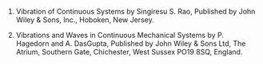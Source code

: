 1.	Vibration of Continuous Systems by Singiresu S. Rao, Published by John Wiley & Sons, Inc., Hoboken, New Jersey.

2.	Vibrations and Waves in Continuous Mechanical Systems by P. Hagedorn and A. DasGupta, Published by John Wiley & Sons Ltd, The Atrium, Southern Gate, Chichester, West Sussex PO19 8SQ, England.